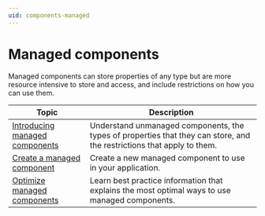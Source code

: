 ```yaml
---
uid: components-managed
---
```


# Managed components

Managed components can store properties of any type but are more resource intensive to store and access, and include restrictions on how you can use them.

| **Topic**                                                    | **Description**                                              |
| ------------------------------------------------------------ | ------------------------------------------------------------ |
| [Introducing managed components](components-managed-introducing.md) | Understand unmanaged components, the types of properties that they can store, and the restrictions that apply to them. |
| [Create a managed component](components-managed-create.md) | Create a new managed component to use in your application.   |
| [Optimize managed components](components-managed-optimize.md) | Learn best practice information that explains the most optimal ways to use managed components. |